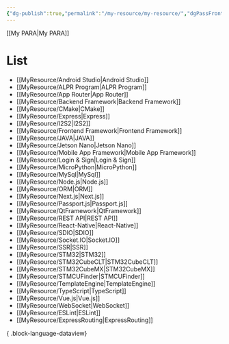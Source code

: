 ```yaml
---
{"dg-publish":true,"permalink":"/my-resource/my-resource/","dgPassFrontmatter":true,"created":"2023-12-13T17:50:08.587+09:00","updated":"2023-12-14T18:39:07.949+09:00"}
---
```


[[My PARA\|My PARA]]
# List
- [[MyResource/Android Studio\|Android Studio]]
- [[MyResource/ALPR Program\|ALPR Program]]
- [[MyResource/App Router\|App Router]]
- [[MyResource/Backend Framework\|Backend Framework]]
- [[MyResource/CMake\|CMake]]
- [[MyResource/Express\|Express]]
- [[MyResource/I2S2\|I2S2]]
- [[MyResource/Frontend Framework\|Frontend Framework]]
- [[MyResource/JAVA\|JAVA]]
- [[MyResource/Jetson Nano\|Jetson Nano]]
- [[MyResource/Mobile App Framework\|Mobile App Framework]]
- [[MyResource/Login & Sign\|Login & Sign]]
- [[MyResource/MicroPython\|MicroPython]]
- [[MyResource/MySql\|MySql]]
- [[MyResource/Node.js\|Node.js]]
- [[MyResource/ORM\|ORM]]
- [[MyResource/Next.js\|Next.js]]
- [[MyResource/Passport.js\|Passport.js]]
- [[MyResource/QtFramework\|QtFramework]]
- [[MyResource/REST API\|REST API]]
- [[MyResource/React-Native\|React-Native]]
- [[MyResource/SDIO\|SDIO]]
- [[MyResource/Socket.IO\|Socket.IO]]
- [[MyResource/SSR\|SSR]]
- [[MyResource/STM32\|STM32]]
- [[MyResource/STM32CubeCLT\|STM32CubeCLT]]
- [[MyResource/STM32CubeMX\|STM32CubeMX]]
- [[MyResource/STMCUFinder\|STMCUFinder]]
- [[MyResource/TemplateEngine\|TemplateEngine]]
- [[MyResource/TypeScript\|TypeScript]]
- [[MyResource/Vue.js\|Vue.js]]
- [[MyResource/WebSocket\|WebSocket]]
- [[MyResource/ESLint\|ESLint]]
- [[MyResource/ExpressRouting\|ExpressRouting]]

{ .block-language-dataview}

